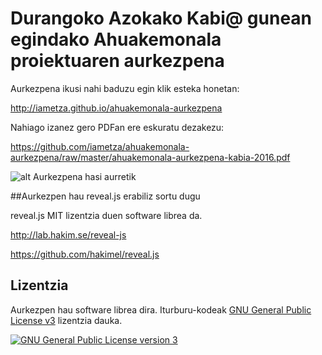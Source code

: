 # Durangoko Azokako Kabi@ gunean egindako Ahuakemonala proiektuaren aurkezpena

Aurkezpena ikusi nahi baduzu egin klik esteka honetan:

http://iametza.github.io/ahuakemonala-aurkezpena

Nahiago izanez gero PDFan ere eskuratu dezakezu:

https://github.com/iametza/ahuakemonala-aurkezpena/raw/master/ahuakemonala-aurkezpena-kabia-2016.pdf

![alt Aurkezpena hasi aurretik](img/kabia-durango-ahuakemonala.jpeg)

##Aurkezpen hau reveal.js erabiliz sortu dugu

reveal.js MIT lizentzia duen software librea da.

http://lab.hakim.se/reveal-js

https://github.com/hakimel/reveal.js

## Lizentzia

Aurkezpen hau software librea dira. Iturburu-kodeak [GNU General Public License v3](http://www.gnu.org/licenses/gpl.html) lizentzia dauka.

<a rel="license" href="http://www.gnu.org/licenses/gpl.html"><img alt="GNU General Public License version 3" style="border-width:0" src="http://www.gnu.org/graphics/gplv3-127x51.png" /></a>
